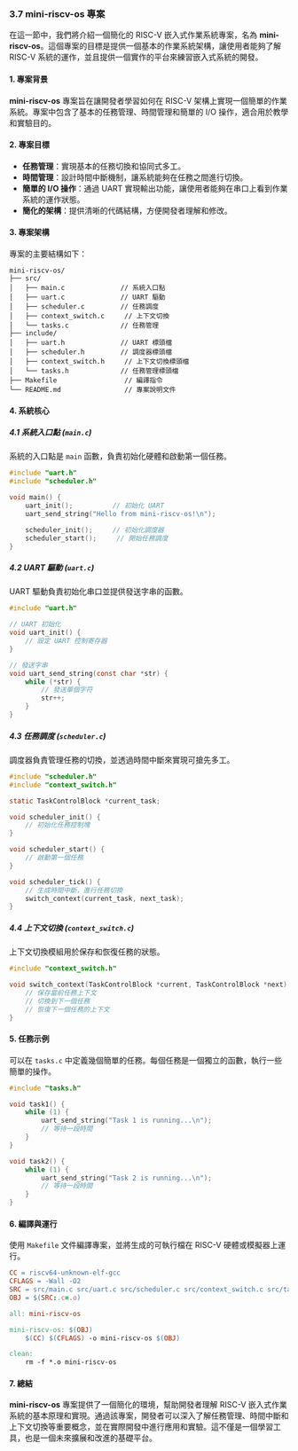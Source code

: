 ### 3.7 mini-riscv-os 專案

在這一節中，我們將介紹一個簡化的 RISC-V 嵌入式作業系統專案，名為 **mini-riscv-os**。這個專案的目標是提供一個基本的作業系統架構，讓使用者能夠了解 RISC-V 系統的運作，並且提供一個實作的平台來練習嵌入式系統的開發。

#### 1. 專案背景

**mini-riscv-os** 專案旨在讓開發者學習如何在 RISC-V 架構上實現一個簡單的作業系統。專案中包含了基本的任務管理、時間管理和簡單的 I/O 操作，適合用於教學和實驗目的。

#### 2. 專案目標

- **任務管理**：實現基本的任務切換和協同式多工。
- **時間管理**：設計時間中斷機制，讓系統能夠在任務之間進行切換。
- **簡單的 I/O 操作**：通過 UART 實現輸出功能，讓使用者能夠在串口上看到作業系統的運作狀態。
- **簡化的架構**：提供清晰的代碼結構，方便開發者理解和修改。

#### 3. 專案架構

專案的主要結構如下：

```
mini-riscv-os/
├── src/
│   ├── main.c              // 系統入口點
│   ├── uart.c              // UART 驅動
│   ├── scheduler.c         // 任務調度
│   ├── context_switch.c     // 上下文切換
│   └── tasks.c             // 任務管理
├── include/
│   ├── uart.h              // UART 標頭檔
│   ├── scheduler.h         // 調度器標頭檔
│   ├── context_switch.h     // 上下文切換標頭檔
│   └── tasks.h             // 任務管理標頭檔
├── Makefile                 // 編譯指令
└── README.md                // 專案說明文件
```

#### 4. 系統核心

##### 4.1 系統入口點 (`main.c`)

系統的入口點是 `main` 函數，負責初始化硬體和啟動第一個任務。

```c
#include "uart.h"
#include "scheduler.h"

void main() {
	uart_init();          // 初始化 UART
	uart_send_string("Hello from mini-riscv-os!\n");

	scheduler_init();     // 初始化調度器
	scheduler_start();     // 開始任務調度
}
```

##### 4.2 UART 驅動 (`uart.c`)

UART 驅動負責初始化串口並提供發送字串的函數。

```c
#include "uart.h"

// UART 初始化
void uart_init() {
	// 設定 UART 控制寄存器
}

// 發送字串
void uart_send_string(const char *str) {
	while (*str) {
		// 發送單個字符
		str++;
	}
}
```

##### 4.3 任務調度 (`scheduler.c`)

調度器負責管理任務的切換，並透過時間中斷來實現可搶先多工。

```c
#include "scheduler.h"
#include "context_switch.h"

static TaskControlBlock *current_task;

void scheduler_init() {
	// 初始化任務控制塊
}

void scheduler_start() {
	// 啟動第一個任務
}

void scheduler_tick() {
	// 生成時間中斷，進行任務切換
	switch_context(current_task, next_task);
}
```

##### 4.4 上下文切換 (`context_switch.c`)

上下文切換模組用於保存和恢復任務的狀態。

```c
#include "context_switch.h"

void switch_context(TaskControlBlock *current, TaskControlBlock *next) {
	// 保存當前任務上下文
	// 切換到下一個任務
	// 恢復下一個任務的上下文
}
```

#### 5. 任務示例

可以在 `tasks.c` 中定義幾個簡單的任務。每個任務是一個獨立的函數，執行一些簡單的操作。

```c
#include "tasks.h"

void task1() {
	while (1) {
		uart_send_string("Task 1 is running...\n");
		// 等待一段時間
	}
}

void task2() {
	while (1) {
		uart_send_string("Task 2 is running...\n");
		// 等待一段時間
	}
}
```

#### 6. 編譯與運行

使用 `Makefile` 文件編譯專案，並將生成的可執行檔在 RISC-V 硬體或模擬器上運行。

```makefile
CC = riscv64-unknown-elf-gcc
CFLAGS = -Wall -O2
SRC = src/main.c src/uart.c src/scheduler.c src/context_switch.c src/tasks.c
OBJ = $(SRC:.c=.o)

all: mini-riscv-os

mini-riscv-os: $(OBJ)
	$(CC) $(CFLAGS) -o mini-riscv-os $(OBJ)

clean:
	rm -f *.o mini-riscv-os
```

#### 7. 總結

**mini-riscv-os** 專案提供了一個簡化的環境，幫助開發者理解 RISC-V 嵌入式作業系統的基本原理和實現。通過該專案，開發者可以深入了解任務管理、時間中斷和上下文切換等重要概念，並在實際開發中進行應用和實驗。這不僅是一個學習工具，也是一個未來擴展和改進的基礎平台。